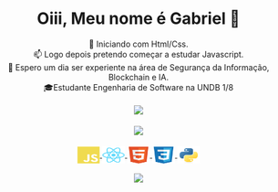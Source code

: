 <div align="center">
  <h1><strong>Oiii, Meu nome é Gabriel 👋</strong></h1>
  <lo style="list-style-type: none;">
<li> 🌱 Iniciando com Html/Css.
<li> 📫 Logo depois pretendo começar a estudar Javascript.
<li> 🔭 Espero um dia ser experiente na área de Segurança da Informação, Blockchain e IA.
<li> 🎓Estudante Engenharia de Software na UNDB 1/8
  </ul>
  </div>
  <div align="center">
  <br>
  <a href="https://github.com/halowemwn">
  <img height="180em" src="https://github-readme-stats.vercel.app/api?username=halowemwn&show_icons=true&theme=dracula&include_all_commits=true&count_private=true"/>
    <br><br>
  <img height="180em" src="https://github-readme-stats.vercel.app/api/top-langs/?username=halowemwn&layout=compact&langs_count=7&theme=dracula"/>
</div>
<div align="center" style="display: inline_block"><br>
  <img align="center" alt="Rafa-Js" height="30" width="40" src="https://raw.githubusercontent.com/devicons/devicon/master/icons/javascript/javascript-plain.svg">
  <img align="center" alt="Rafa-React" height="30" width="40" src="https://raw.githubusercontent.com/devicons/devicon/master/icons/react/react-original.svg">
  <img align="center" alt="Rafa-HTML" height="30" width="40" src="https://raw.githubusercontent.com/devicons/devicon/master/icons/html5/html5-original.svg">
  <img align="center" alt="Rafa-CSS" height="30" width="40" src="https://raw.githubusercontent.com/devicons/devicon/master/icons/css3/css3-original.svg">
  <img align="center" alt="Rafa-Python" height="30" width="40" src="https://raw.githubusercontent.com/devicons/devicon/master/icons/python/python-original.svg">
</div>

<div align="center">
  <br>
  <a href=https://www.instagram.com/g1briel_coelho/ target="_blank"><img src="https://img.shields.io/badge/-Instagram-%23E4405F?style=for-the-badge&logo=instagram&logoColor=white" target="_blank"></a>
</div>

<!--
**Halowemwn/halowemwn** is a ✨ _special_ ✨ repository because its `README.md` (this file) appears on your GitHub profile.

Here are some ideas to get you started:

- 🔭 I’m currently working on ...
- 🌱 I’m currently learning ...
- 👯 I’m looking to collaborate on ...
- 🤔 I’m looking for help with ...
- 💬 Ask me about ...
- 📫 How to reach me: ...
- 😄 Pronouns: ...
- ⚡ Fun fact: ...
-->

